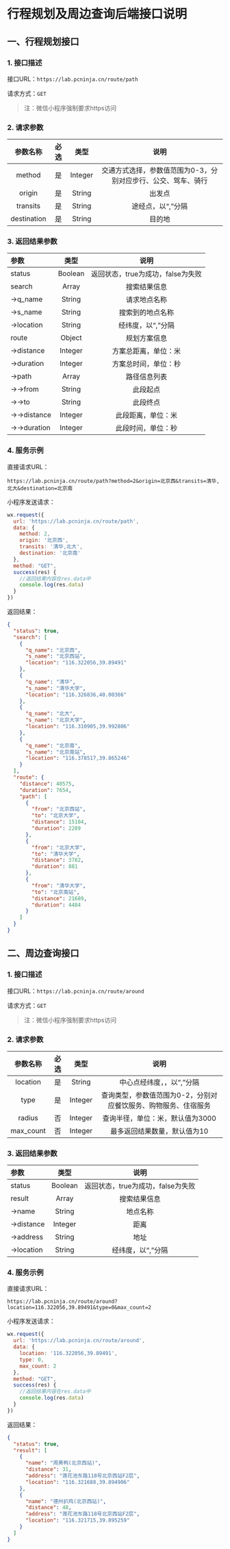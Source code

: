 # 行程规划及周边查询后端接口说明

## 一、行程规划接口
### 1. 接口描述
接口URL：`https://lab.pcninja.cn/route/path`

请求方式：`GET`
> 注：微信小程序强制要求https访问

### 2. 请求参数
| 参数名称 | 必选 | 类型 | 说明 |
| :-: | :-: | :-: | :-: |
| method | 是 | Integer | 交通方式选择，参数值范围为0-3，分别对应步行、公交、驾车、骑行 |
| origin | 是 | String | 出发点 |
| transits | 是 | String | 途经点，以“,”分隔 |
| destination | 是 | String | 目的地 |

### 3. 返回结果参数
| 参数 | 类型 | 说明 |
| :- | :-: | :-: |
| status | Boolean | 返回状态，true为成功，false为失败 |
| search | Array | 搜索结果信息 |
| &rarr;q_name | String | 请求地点名称 |
| &rarr;s_name | String | 搜索到的地点名称 |
| &rarr;location | String | 经纬度，以“,”分隔 |
| route | Object | 规划方案信息 |
| &rarr;distance | Integer | 方案总距离，单位：米 |
| &rarr;duration | Integer | 方案总时间，单位：秒 |
| &rarr;path | Array | 路径信息列表 |
| &rarr;&rarr;from | String | 此段起点 |
| &rarr;&rarr;to | String | 此段终点 |
| &rarr;&rarr;distance | Integer | 此段距离，单位：米 |
| &rarr;&rarr;duration | Integer | 此段时间，单位：秒 |

### 4. 服务示例
直接请求URL：
```
https://lab.pcninja.cn/route/path?method=2&origin=北京西&transits=清华,北大&destination=北京南
```
小程序发送请求：
``` JavaScript
wx.request({
  url: 'https://lab.pcninja.cn/route/path',
  data: {
    method: 2,
    origin: '北京西',
    transits: '清华,北大',
    destination: '北京南'
  },
  method: "GET",
  success(res) {
    //返回结果内容在res.data中
    console.log(res.data)
  }
})
```
返回结果：
``` JSON
{
  "status": true,
  "search": [
    {
      "q_name": "北京西",
      "s_name": "北京西站",
      "location": "116.322056,39.89491"
    },
    {
      "q_name": "清华",
      "s_name": "清华大学",
      "location": "116.326836,40.00366"
    },
    {
      "q_name": "北大",
      "s_name": "北京大学",
      "location": "116.310905,39.992806"
    },
    {
      "q_name": "北京南",
      "s_name": "北京南站",
      "location": "116.378517,39.865246"
    }
  ],
  "route": {
    "distance": 40575,
    "duration": 7654,
    "path": [
      {
        "from": "北京西站",
        "to": "北京大学",
        "distance": 15104,
        "duration": 2289
      },
      {
        "from": "北京大学",
        "to": "清华大学",
        "distance": 3782,
        "duration": 881
      },
      {
        "from": "清华大学",
        "to": "北京南站",
        "distance": 21689,
        "duration": 4484
      }
    ]
  }
}
```

## 二、周边查询接口
### 1. 接口描述
接口URL：`https://lab.pcninja.cn/route/around`

请求方式：`GET`
> 注：微信小程序强制要求https访问

### 2. 请求参数
| 参数名称 | 必选 | 类型 | 说明 |
| :-: | :-: | :-: | :-: |
| location | 是 | String | 中心点经纬度，，以“,”分隔 |
| type | 是 | Integer | 查询类型，参数值范围为0-2，分别对应餐饮服务、购物服务、住宿服务 |
| radius | 否 | Integer | 查询半径，单位：米，默认值为3000 |
| max_count | 否 | Integer | 最多返回结果数量，默认值为10 |

### 3. 返回结果参数
| 参数 | 类型 | 说明 |
| :- | :-: | :-: |
| status | Boolean | 返回状态，true为成功，false为失败 |
| result | Array | 搜索结果信息 |
| &rarr;name | String | 地点名称 |
| &rarr;distance | Integer | 距离 |
| &rarr;address | String | 地址 |
| &rarr;location | String | 经纬度，以“,”分隔 |

### 4. 服务示例
直接请求URL：
```
https://lab.pcninja.cn/route/around?location=116.322056,39.89491&type=0&max_count=2
```
小程序发送请求：
``` JavaScript
wx.request({
  url: 'https://lab.pcninja.cn/route/around',
  data: {
    location: '116.322056,39.89491',
    type: 0,
    max_count: 2
  },
  method: "GET",
  success(res) {
    //返回结果内容在res.data中
    console.log(res.data)
  }
})
```
返回结果：
``` JSON
{
  "status": true,
  "result": [
    {
      "name": "周黑鸭(北京西站)",
      "distance": 31,
      "address": "莲花池东路118号北京西站F2层",
      "location": "116.321688,39.894906"
    },
    {
      "name": "德州扒鸡(北京西站)",
      "distance": 48,
      "address": "莲花池东路118号北京西站F2层",
      "location": "116.321715,39.895259"
    }
  ]
}
```
